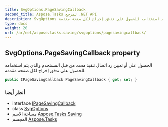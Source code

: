 ```yaml
---
title: SvgOptions.PageSavingCallback
second_title: Aspose.Tasks لمرجع .NET API
description: SvgOptions ملكية. الحصول على أو تعيين رد اتصال تنفيذ محدد من قبل المستخدم والذي يتم استخدامه للحصول على تدفق إخراج لكل صفحة مقدمة.
type: docs
weight: 20
url: /ar/net/aspose.tasks.saving/svgoptions/pagesavingcallback/
---
```

## SvgOptions.PageSavingCallback property

الحصول على أو تعيين رد اتصال تنفيذ محدد من قبل المستخدم والذي يتم استخدامه للحصول على تدفق إخراج لكل صفحة مقدمة.

```csharp
public IPageSavingCallback PageSavingCallback { get; set; }
```

### أنظر أيضا

* interface [IPageSavingCallback](../../ipagesavingcallback/)
* class [SvgOptions](../)
* مساحة الاسم [Aspose.Tasks.Saving](../../svgoptions/)
* المجسم [Aspose.Tasks](../../../)


